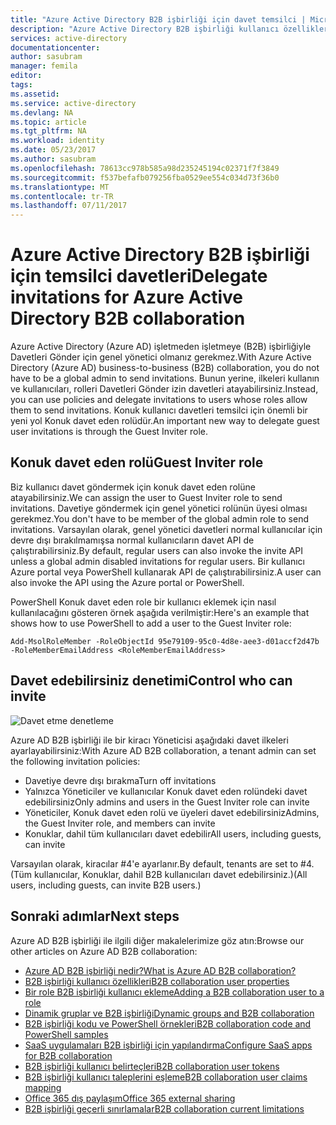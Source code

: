 ```yaml
---
title: "Azure Active Directory B2B işbirliği için davet temsilci | Microsoft Docs"
description: "Azure Active Directory B2B işbirliği kullanıcı özellikleri yapılandırılabilir"
services: active-directory
documentationcenter: 
author: sasubram
manager: femila
editor: 
tags: 
ms.assetid: 
ms.service: active-directory
ms.devlang: NA
ms.topic: article
ms.tgt_pltfrm: NA
ms.workload: identity
ms.date: 05/23/2017
ms.author: sasubram
ms.openlocfilehash: 78613cc978b585a98d235245194c02371f7f3849
ms.sourcegitcommit: f537befafb079256fba0529ee554c034d73f36b0
ms.translationtype: MT
ms.contentlocale: tr-TR
ms.lasthandoff: 07/11/2017
---
```

# <a name="delegate-invitations-for-azure-active-directory-b2b-collaboration"></a><span data-ttu-id="b98fa-103">Azure Active Directory B2B işbirliği için temsilci davetleri</span><span class="sxs-lookup"><span data-stu-id="b98fa-103">Delegate invitations for Azure Active Directory B2B collaboration</span></span>

<span data-ttu-id="b98fa-104">Azure Active Directory (Azure AD) işletmeden işletmeye (B2B) işbirliğiyle Davetleri Gönder için genel yönetici olmanız gerekmez.</span><span class="sxs-lookup"><span data-stu-id="b98fa-104">With Azure Active Directory (Azure AD) business-to-business (B2B) collaboration, you do not have to be a global admin to send invitations.</span></span> <span data-ttu-id="b98fa-105">Bunun yerine, ilkeleri kullanın ve kullanıcıları, rolleri Davetleri Gönder izin davetleri atayabilirsiniz.</span><span class="sxs-lookup"><span data-stu-id="b98fa-105">Instead, you can use policies and delegate invitations to users whose roles allow them to send invitations.</span></span> <span data-ttu-id="b98fa-106">Konuk kullanıcı davetleri temsilci için önemli bir yeni yol Konuk davet eden rolüdür.</span><span class="sxs-lookup"><span data-stu-id="b98fa-106">An important new way to delegate guest user invitations is through the Guest Inviter role.</span></span>

## <a name="guest-inviter-role"></a><span data-ttu-id="b98fa-107">Konuk davet eden rolü</span><span class="sxs-lookup"><span data-stu-id="b98fa-107">Guest Inviter role</span></span>
<span data-ttu-id="b98fa-108">Biz kullanıcı davet göndermek için konuk davet eden rolüne atayabilirsiniz.</span><span class="sxs-lookup"><span data-stu-id="b98fa-108">We can assign the user to Guest Inviter role to send invitations.</span></span> <span data-ttu-id="b98fa-109">Davetiye göndermek için genel yönetici rolünün üyesi olması gerekmez.</span><span class="sxs-lookup"><span data-stu-id="b98fa-109">You don't have to be member of the global admin role to send invitations.</span></span> <span data-ttu-id="b98fa-110">Varsayılan olarak, genel yönetici davetleri normal kullanıcılar için devre dışı bırakılmamışsa normal kullanıcıların davet API de çalıştırabilirsiniz.</span><span class="sxs-lookup"><span data-stu-id="b98fa-110">By default, regular users can also invoke the invite API unless a global admin disabled invitations for regular users.</span></span> <span data-ttu-id="b98fa-111">Bir kullanıcı Azure portal veya PowerShell kullanarak API de çalıştırabilirsiniz.</span><span class="sxs-lookup"><span data-stu-id="b98fa-111">A user can also invoke the API using the Azure portal or PowerShell.</span></span>

<span data-ttu-id="b98fa-112">PowerShell Konuk davet eden role bir kullanıcı eklemek için nasıl kullanılacağını gösteren örnek aşağıda verilmiştir:</span><span class="sxs-lookup"><span data-stu-id="b98fa-112">Here's an example that shows how to use PowerShell to add a user to the Guest Inviter role:</span></span>

```
Add-MsolRoleMember -RoleObjectId 95e79109-95c0-4d8e-aee3-d01accf2d47b -RoleMemberEmailAddress <RoleMemberEmailAddress>
```

## <a name="control-who-can-invite"></a><span data-ttu-id="b98fa-113">Davet edebilirsiniz denetimi</span><span class="sxs-lookup"><span data-stu-id="b98fa-113">Control who can invite</span></span>

![Davet etme denetleme](media/active-directory-b2b-delegate-invitations/control-who-to-invite.png)

<span data-ttu-id="b98fa-115">Azure AD B2B işbirliği ile bir kiracı Yöneticisi aşağıdaki davet ilkeleri ayarlayabilirsiniz:</span><span class="sxs-lookup"><span data-stu-id="b98fa-115">With Azure AD B2B collaboration, a tenant admin can set the following invitation policies:</span></span>

- <span data-ttu-id="b98fa-116">Davetiye devre dışı bırakma</span><span class="sxs-lookup"><span data-stu-id="b98fa-116">Turn off invitations</span></span>
- <span data-ttu-id="b98fa-117">Yalnızca Yöneticiler ve kullanıcılar Konuk davet eden rolündeki davet edebilirsiniz</span><span class="sxs-lookup"><span data-stu-id="b98fa-117">Only admins and users in the Guest Inviter role can invite</span></span>
- <span data-ttu-id="b98fa-118">Yöneticiler, Konuk davet eden rolü ve üyeleri davet edebilirsiniz</span><span class="sxs-lookup"><span data-stu-id="b98fa-118">Admins, the Guest Inviter role, and members can invite</span></span>
- <span data-ttu-id="b98fa-119">Konuklar, dahil tüm kullanıcıları davet edebilir</span><span class="sxs-lookup"><span data-stu-id="b98fa-119">All users, including guests, can invite</span></span>

<span data-ttu-id="b98fa-120">Varsayılan olarak, kiracılar #4'e ayarlanır.</span><span class="sxs-lookup"><span data-stu-id="b98fa-120">By default, tenants are set to #4.</span></span> <span data-ttu-id="b98fa-121">(Tüm kullanıcılar, Konuklar, dahil B2B kullanıcıları davet edebilirsiniz.)</span><span class="sxs-lookup"><span data-stu-id="b98fa-121">(All users, including guests, can invite B2B users.)</span></span>

## <a name="next-steps"></a><span data-ttu-id="b98fa-122">Sonraki adımlar</span><span class="sxs-lookup"><span data-stu-id="b98fa-122">Next steps</span></span>

<span data-ttu-id="b98fa-123">Azure AD B2B işbirliği ile ilgili diğer makalelerimize göz atın:</span><span class="sxs-lookup"><span data-stu-id="b98fa-123">Browse our other articles on Azure AD B2B collaboration:</span></span>

* [<span data-ttu-id="b98fa-124">Azure AD B2B işbirliği nedir?</span><span class="sxs-lookup"><span data-stu-id="b98fa-124">What is Azure AD B2B collaboration?</span></span>](active-directory-b2b-what-is-azure-ad-b2b.md)
* [<span data-ttu-id="b98fa-125">B2B işbirliği kullanıcı özellikleri</span><span class="sxs-lookup"><span data-stu-id="b98fa-125">B2B collaboration user properties</span></span>](active-directory-b2b-user-properties.md)
* [<span data-ttu-id="b98fa-126">Bir role B2B işbirliği kullanıcı ekleme</span><span class="sxs-lookup"><span data-stu-id="b98fa-126">Adding a B2B collaboration user to a role</span></span>](active-directory-b2b-add-guest-to-role.md)
* [<span data-ttu-id="b98fa-127">Dinamik gruplar ve B2B işbirliği</span><span class="sxs-lookup"><span data-stu-id="b98fa-127">Dynamic groups and B2B collaboration</span></span>](active-directory-b2b-dynamic-groups.md)
* [<span data-ttu-id="b98fa-128">B2B işbirliği kodu ve PowerShell örnekleri</span><span class="sxs-lookup"><span data-stu-id="b98fa-128">B2B collaboration code and PowerShell samples</span></span>](active-directory-b2b-code-samples.md)
* [<span data-ttu-id="b98fa-129">SaaS uygulamaları B2B işbirliği için yapılandırma</span><span class="sxs-lookup"><span data-stu-id="b98fa-129">Configure SaaS apps for B2B collaboration</span></span>](active-directory-b2b-configure-saas-apps.md)
* [<span data-ttu-id="b98fa-130">B2B işbirliği kullanıcı belirteçleri</span><span class="sxs-lookup"><span data-stu-id="b98fa-130">B2B collaboration user tokens</span></span>](active-directory-b2b-user-token.md)
* [<span data-ttu-id="b98fa-131">B2B işbirliği kullanıcı taleplerini eşleme</span><span class="sxs-lookup"><span data-stu-id="b98fa-131">B2B collaboration user claims mapping</span></span>](active-directory-b2b-claims-mapping.md)
* [<span data-ttu-id="b98fa-132">Office 365 dış paylaşım</span><span class="sxs-lookup"><span data-stu-id="b98fa-132">Office 365 external sharing</span></span>](active-directory-b2b-o365-external-user.md)
* [<span data-ttu-id="b98fa-133">B2B işbirliği geçerli sınırlamalar</span><span class="sxs-lookup"><span data-stu-id="b98fa-133">B2B collaboration current limitations</span></span>](active-directory-b2b-current-limitations.md)
